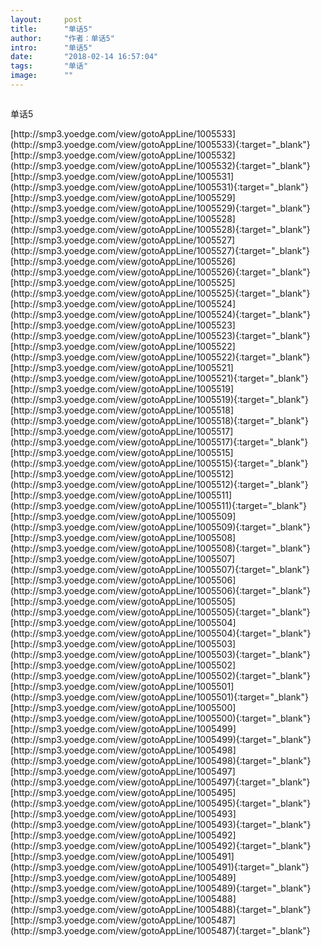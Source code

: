 ```yaml
---
layout:     post
title:      "单话5"
author:     "作者：单话5"
intro:      "单话5"
date:       "2018-02-14 16:57:04"
tags:       "单话"
image:      ""
---
```

<div style="text-align: center">
<p><img src=""/></p>
</div>
<p class="post-meta">
<span>单话5</span>
</p>
[http://smp3.yoedge.com/view/gotoAppLine/1005533](http://smp3.yoedge.com/view/gotoAppLine/1005533){:target="_blank"}
[http://smp3.yoedge.com/view/gotoAppLine/1005532](http://smp3.yoedge.com/view/gotoAppLine/1005532){:target="_blank"}
[http://smp3.yoedge.com/view/gotoAppLine/1005531](http://smp3.yoedge.com/view/gotoAppLine/1005531){:target="_blank"}
[http://smp3.yoedge.com/view/gotoAppLine/1005529](http://smp3.yoedge.com/view/gotoAppLine/1005529){:target="_blank"}
[http://smp3.yoedge.com/view/gotoAppLine/1005528](http://smp3.yoedge.com/view/gotoAppLine/1005528){:target="_blank"}
[http://smp3.yoedge.com/view/gotoAppLine/1005527](http://smp3.yoedge.com/view/gotoAppLine/1005527){:target="_blank"}
[http://smp3.yoedge.com/view/gotoAppLine/1005526](http://smp3.yoedge.com/view/gotoAppLine/1005526){:target="_blank"}
[http://smp3.yoedge.com/view/gotoAppLine/1005525](http://smp3.yoedge.com/view/gotoAppLine/1005525){:target="_blank"}
[http://smp3.yoedge.com/view/gotoAppLine/1005524](http://smp3.yoedge.com/view/gotoAppLine/1005524){:target="_blank"}
[http://smp3.yoedge.com/view/gotoAppLine/1005523](http://smp3.yoedge.com/view/gotoAppLine/1005523){:target="_blank"}
[http://smp3.yoedge.com/view/gotoAppLine/1005522](http://smp3.yoedge.com/view/gotoAppLine/1005522){:target="_blank"}
[http://smp3.yoedge.com/view/gotoAppLine/1005521](http://smp3.yoedge.com/view/gotoAppLine/1005521){:target="_blank"}
[http://smp3.yoedge.com/view/gotoAppLine/1005519](http://smp3.yoedge.com/view/gotoAppLine/1005519){:target="_blank"}
[http://smp3.yoedge.com/view/gotoAppLine/1005518](http://smp3.yoedge.com/view/gotoAppLine/1005518){:target="_blank"}
[http://smp3.yoedge.com/view/gotoAppLine/1005517](http://smp3.yoedge.com/view/gotoAppLine/1005517){:target="_blank"}
[http://smp3.yoedge.com/view/gotoAppLine/1005515](http://smp3.yoedge.com/view/gotoAppLine/1005515){:target="_blank"}
[http://smp3.yoedge.com/view/gotoAppLine/1005512](http://smp3.yoedge.com/view/gotoAppLine/1005512){:target="_blank"}
[http://smp3.yoedge.com/view/gotoAppLine/1005511](http://smp3.yoedge.com/view/gotoAppLine/1005511){:target="_blank"}
[http://smp3.yoedge.com/view/gotoAppLine/1005509](http://smp3.yoedge.com/view/gotoAppLine/1005509){:target="_blank"}
[http://smp3.yoedge.com/view/gotoAppLine/1005508](http://smp3.yoedge.com/view/gotoAppLine/1005508){:target="_blank"}
[http://smp3.yoedge.com/view/gotoAppLine/1005507](http://smp3.yoedge.com/view/gotoAppLine/1005507){:target="_blank"}
[http://smp3.yoedge.com/view/gotoAppLine/1005506](http://smp3.yoedge.com/view/gotoAppLine/1005506){:target="_blank"}
[http://smp3.yoedge.com/view/gotoAppLine/1005505](http://smp3.yoedge.com/view/gotoAppLine/1005505){:target="_blank"}
[http://smp3.yoedge.com/view/gotoAppLine/1005504](http://smp3.yoedge.com/view/gotoAppLine/1005504){:target="_blank"}
[http://smp3.yoedge.com/view/gotoAppLine/1005503](http://smp3.yoedge.com/view/gotoAppLine/1005503){:target="_blank"}
[http://smp3.yoedge.com/view/gotoAppLine/1005502](http://smp3.yoedge.com/view/gotoAppLine/1005502){:target="_blank"}
[http://smp3.yoedge.com/view/gotoAppLine/1005501](http://smp3.yoedge.com/view/gotoAppLine/1005501){:target="_blank"}
[http://smp3.yoedge.com/view/gotoAppLine/1005500](http://smp3.yoedge.com/view/gotoAppLine/1005500){:target="_blank"}
[http://smp3.yoedge.com/view/gotoAppLine/1005499](http://smp3.yoedge.com/view/gotoAppLine/1005499){:target="_blank"}
[http://smp3.yoedge.com/view/gotoAppLine/1005498](http://smp3.yoedge.com/view/gotoAppLine/1005498){:target="_blank"}
[http://smp3.yoedge.com/view/gotoAppLine/1005497](http://smp3.yoedge.com/view/gotoAppLine/1005497){:target="_blank"}
[http://smp3.yoedge.com/view/gotoAppLine/1005495](http://smp3.yoedge.com/view/gotoAppLine/1005495){:target="_blank"}
[http://smp3.yoedge.com/view/gotoAppLine/1005493](http://smp3.yoedge.com/view/gotoAppLine/1005493){:target="_blank"}
[http://smp3.yoedge.com/view/gotoAppLine/1005492](http://smp3.yoedge.com/view/gotoAppLine/1005492){:target="_blank"}
[http://smp3.yoedge.com/view/gotoAppLine/1005491](http://smp3.yoedge.com/view/gotoAppLine/1005491){:target="_blank"}
[http://smp3.yoedge.com/view/gotoAppLine/1005489](http://smp3.yoedge.com/view/gotoAppLine/1005489){:target="_blank"}
[http://smp3.yoedge.com/view/gotoAppLine/1005488](http://smp3.yoedge.com/view/gotoAppLine/1005488){:target="_blank"}
[http://smp3.yoedge.com/view/gotoAppLine/1005487](http://smp3.yoedge.com/view/gotoAppLine/1005487){:target="_blank"}


